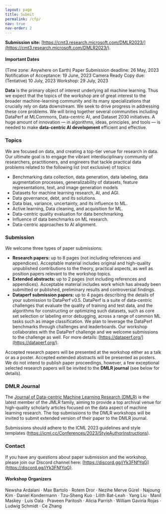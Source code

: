 ```yaml
---
layout: page
title: Submit
permalink: /cfp/
nav: true
nav-order: 2
---
```

**Submission site:** [https://cmt3.research.microsoft.com/DMLR2023/](https://cmt3.research.microsoft.com/DMLR2023/).

#### Important Dates 
(Time zone: Anywhere on Earth)
Paper Submission deadline: 26 May, 2023
Notification of Acceptance: 19 June, 2023
Camera Ready Copy due: (Tentative) 10 July, 2023
Workshop: 29 July, 2023

**Data** is the primary object of interest underlying all machine learning. Thus we expect that the topics of the workshop are of great interest to the broader machine-learning community and its many specializations that crucially rely on data downstream. We seek to drive progress in addressing these core problems. We will bring together several communities including DataPerf at MLCommons, Data-centric AI, and Dataset 2030 initiatives. A huge amount of innovation — in algorithms, ideas, principles, and tools — is needed to make **data-centric AI development** efficient and effective.

### Topics
We are focused on data, and creating a top-tier venue for research in data. Our ultimate goal is to engage the vibrant interdisciplinary community of researchers, practitioners, and engineers that tackle practical data problems related to the following list (not exclusive) of topics:

* Benchmarking data collection, data generation, data labeling, data augmentation processes, generalizability of datasets, feature representations, text, and image generation models
* Datasets for machine learning research, AI, and AGI.
* Data governance, debt, and its solutions.
* Data bias, variance, uncertainty, and its influence to ML.
* Active learning, Data cleaning, and acquisition for ML.
* Data-centric quality evaluation for data benchmarking.
* Influence of data benchmarks on ML research.
* Data-centric approaches to AI alignment.

### Submission
We welcome three types of paper submissions:

* **Research papers:** up to 8 pages (not including references and appendices). Acceptable material includes original and high-quality unpublished contributions to the theory, practical aspects, as well as position papers relevant to the workshop topics.
* **Extended abstracts:** up to 2 pages (not including references and appendices). Acceptable material includes work which has already been submitted or published, preliminary results and controversial findings.
* **Dataperf submission papers:** up to 4 pages describing the details of your submission to DataPerf v0.5. DataPerf is a suite of data-centric challenges that evaluate the quality of training and test data, and the algorithms for constructing or optimizing such datasets, such as core set selection or labeling error debugging, across a range of common ML tasks such as image classification. We plan to leverage the DataPerf benchmarks through challenges and leaderboards. Our workshop collaborates with the DataPerf challenge and we welcome submissions to the challenge as well. For more details: [https://dataperf.org/](https://dataperf.org/).

Accepted research papers will be presented at the workshop either as a talk or as a poster. Accepted extended abstracts will be presented as posters. We do not intend to publish paper proceedings, however, a few exceptional selected research papers will be invited to the **DMLR journal** (see below for details).

### DMLR Journal
The [Journal of Data-centric Machine Learning Research (DMLR)](https://data.mlr.press/) is the latest member of the JMLR family, aiming to provide a top archival venue for high-quality scholarly articles focused on the data aspect of machine learning research. The top submissions to the DMLR workshops will be invited to submit extended version of their paper to the DMLR journal.

Submissions should adhere to the ICML 2023 guidelines and style templates
(https://icml.cc/Conferences/2023/StyleAuthorInstructions).

### Contact
If you have any questions about paper submission and the workshop, please join our Discord channel here: [https://discord.gg/jYk3FNfYqG](https://discord.gg/jYk3FNfYqG).

#### Workshop Organizers
Newsha Ardalani · Max Bartolo · Rotem Dror · Nezihe Merve Gürel · Najoung Kim ·  Daniel Kondermann · Tzu-Sheng Kuo · Lilith Bat-Leah · Yang Liu · Manil Maskey · Luis Oala · Praveen Paritosh · Alicia Parrish · William Gaviria Rojas · Ludwig Schmidt · Ce Zhang 



